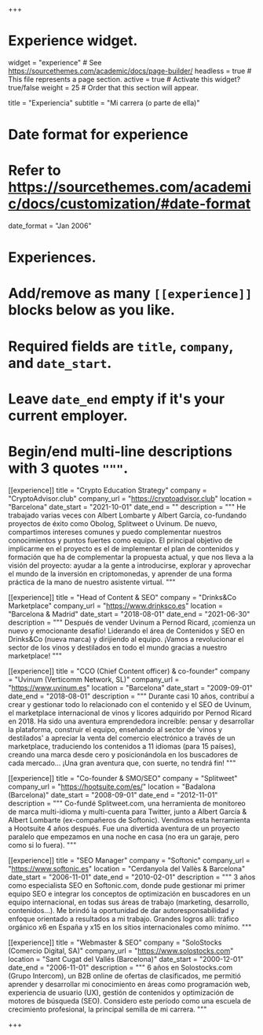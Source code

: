 +++
# Experience widget.
widget = "experience"  # See https://sourcethemes.com/academic/docs/page-builder/
headless = true  # This file represents a page section.
active = true  # Activate this widget? true/false
weight = 25  # Order that this section will appear.

title = "Experiencia"
subtitle = "Mi carrera (o parte de ella)"

# Date format for experience
#   Refer to https://sourcethemes.com/academic/docs/customization/#date-format
date_format = "Jan 2006"

# Experiences.
#   Add/remove as many `[[experience]]` blocks below as you like.
#   Required fields are `title`, `company`, and `date_start`.
#   Leave `date_end` empty if it's your current employer.
#   Begin/end multi-line descriptions with 3 quotes `"""`.
[[experience]]
  title = "Crypto Education Strategy"
  company = "CryptoAdvisor.club"
  company_url = "https://cryptoadvisor.club"
  location = "Barcelona"
  date_start = "2021-10-01"
  date_end = ""
  description = """
  He trabajado varias veces con Albert Lombarte y Albert García, co-fundando proyectos de éxito como Obolog, Splitweet o Uvinum. De nuevo, compartimos intereses comunes y puedo complementar nuestros conocimientos y puntos fuertes como equipo. El principal objetivo de implicarme en el proyecto es el de implementar el plan de contenidos y formación que ha de complementar la propuesta actual, y que nos lleva a la visión del proyecto: ayudar a la gente a introducirse, explorar y aprovechar el mundo de la inversión en criptomonedas, y aprender de una forma práctica de la mano de nuestro asistente virtual.
  """

[[experience]]
  title = "Head of Content & SEO"
  company = "Drinks&Co Marketplace"
  company_url = "https://www.drinksco.es"
  location = "Barcelona & Madrid"
  date_start = "2018-08-01"
  date_end = "2021-06-30"
  description = """
  Después de vender Uvinum a Pernod Ricard, ¡comienza un nuevo y emocionante desafío! Liderando el área de Contenidos y SEO en Drinks&Co (nueva marca) y dirijiendo al equipo. ¡Vamos a revolucionar el sector de los vinos y destilados en todo el mundo gracias a nuestro marketplace!
  """

[[experience]]
  title = "CCO (Chief Content officer) & co-founder"
  company = "Uvinum (Verticomm Network, SL)"
  company_url = "https://www.uvinum.es"
  location = "Barcelona"
  date_start = "2009-09-01"
  date_end = "2018-08-01"
  description = """
  Durante casi 10 años, contribuí a crear y gestionar todo lo relacionado con el contenido y el SEO de Uvinum, el marketplace internacional de vinos y licores adquirido por Pernod Ricard en 2018. Ha sido una aventura emprendedora increíble: pensar y desarrollar la plataforma, construir el equipo, enseñando al sector de 'vinos y destilados' a apreciar la venta del comercio electrónico a través de un marketplace, traduciendo los contenidos a 11 idiomas (para 15 países), creando una marca desde cero y posicionándola en los buscadores de cada mercado... ¡Una gran aventura que, con suerte, no tendrá fin!
  """

[[experience]]
  title = "Co-founder & SMO/SEO"
  company = "Splitweet"
  company_url = "https://hootsuite.com/es/"
  location = "Badalona (Barcelona)"
  date_start = "2008-09-01"
  date_end = "2012-11-01"
  description = """
  Co-fundé Splitweet.com, una herramienta de monitoreo de marca multi-idioma y multi-cuenta para Twitter, junto a Albert García & Albert Lombarte (ex-compañeros de Softonic). Vendimos esta herramienta a Hootsuite 4 años después. Fue una divertida aventura de un proyecto paralelo que empezamos en una noche en casa (no era un garaje, pero como si lo fuera).
  """

[[experience]]
  title = "SEO Manager"
  company = "Softonic"
  company_url = "https://www.softonic.es"
  location = "Cerdanyola del Vallès & Barcelona"
  date_start = "2006-11-01"
  date_end = "2010-02-01"
  description = """
  3 años como especialista SEO en Softonic.com, donde pude gestionar mi primer equipo SEO e integrar los conceptos de optimización en buscadores en un equipo internacional, en todas sus áreas de trabajo (marketing, desarrollo, contenidos...). Me brindó la oportunidad de dar autoresponsabilidad y enfoque orientado a resultados a mi trabajo. Grandes logros allí: tráfico orgánico x6 en España y x15 en los sitios internacionales como mínimo.
  """

[[experience]]
  title = "Webmaster & SEO"
  company = "SoloStocks (Comercio Digital, SA)"
  company_url = "https://www.solostocks.com"
  location = "Sant Cugat del Vallés (Barcelona)"
  date_start = "2000-12-01"
  date_end = "2006-11-01"
  description = """
  6 años en Solostocks.com (Grupo Intercom), un B2B online de ofertas de clasificados, me permitió aprender y desarrollar mi conocimiento en áreas como programación web, experiencia de usuario (UX), gestión de contenidos y optimización de motores de búsqueda (SEO). Considero este período como una escuela de crecimiento profesional, la principal semilla de mi carrera.
  """

+++
